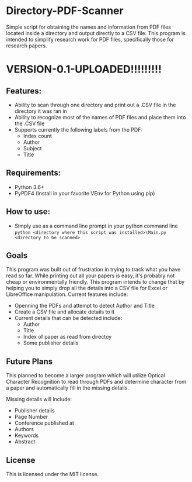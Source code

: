 # Directory-PDF-Scanner
Simple script for obtaining the names and information from PDF files located inside a directory and output directly to a CSV file. This program is intended to simplify research work for PDF files, specifically those for research papers.


# VERSION-0.1-UPLOADED!!!!!!!!!
## Features: 
* Ability to scan through one directory and print out a .CSV file in the directory it was ran in
* Ability to recognize most of the names of PDF files and place them into the .CSV file
* Supports currently the following labels from the PDF:
  * Index count
  * Author
  * Subject
  * Title 

## Requirements: 
* Python 3.6+
* PyPDF4 (Install in your favorite VEnv for Python using pip)

## How to use: 

* Simply use as a command line prompt in your python command line
`python <directory where this script was installed>\Main.py <directory to be scanned>`  

## Goals

This program was built out of frustration in trying to track what you have read so far. While printing out all your papers is easy, it's probably not cheap or environmentally friendly. This program intends to change that by helping you to simply drop all the details into a CSV file for Excel or LibreOffice manipulation. Current features include: 

* Openning the PDFs and attempt to detect Author and Title
* Create a CSV file and allocate details to it
* Current details that can be detected include: 
  * Author
  * Title
  * Index of paper as read from directoy
  * Some publisher details


## Future Plans

This planned to become a larger program which will utilize Optical Character Recognition to read through PDFs and determine character from a paper and automatically fill in the missing details.

Missing details will include:
* Publisher details
* Page Number
* Conference published at
* Authors
* Keywords
* Abstract

## License

This is licensed under the MIT license. 
